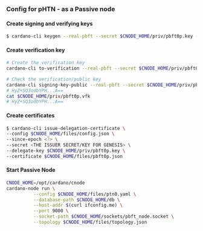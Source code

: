 ### Config for pHTN - as a Passive node

#### Create signing and verifying keys

``` bash
$ cardano-cli keygen --real-pbft --secret $CNODE_HOME/priv/pbft0p.key --no-password
```

#### Create verification key

``` bash
# Create the verification key
cardano-cli to-verification --real-pbft --secret $CNODE_HOME/priv/pbft0p.key --to $CNODE_HOME/priv/pbft0p.vfk

# Check the verification/public key
cardano-cli signing-key-public --real-pbft --secret $CNODE_HOME/priv/pbft0p.key | awk '/base64/ { print $4}'
# HyZ+SQ3odbYPH...A==
cat $CNODE_HOME/priv/pbft0p.vfk
# HyZ+SQ3odbYPH...A==
```

#### Create certificates
``` bash
$ cardano-cli issue-delegation-certificate \
--config $CNODE_HOME/files/config.json \
--since-epoch <?> \
--secret <THE ISSUER SECRET/KEY FOR GENESIS> \
--delegate-key $CNODE_HOME/priv/pbft0p.key \
--certificate $CNODE_HOME/files/pbft0p.json
```
#### Start Passive Node

``` bash
CNODE_HOME=/opt/cardano/cnode
cardano-node run \
          --config $CNODE_HOME/files/ptn0.yaml \
          --database-path $CNODE_HOME/db \
          --host-addr $(curl ifconfig.me) \
          --port 9000 \
          --socket-path $CNODE_HOME/sockets/pbft_node.socket \
          --topology $CNODE_HOME/files/topology.json
```
